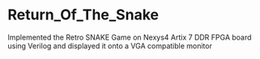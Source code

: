 # Return_Of_The_Snake
Implemented the Retro SNAKE Game on Nexys4 Artix 7 DDR FPGA board using Verilog and displayed it onto a VGA compatible monitor
